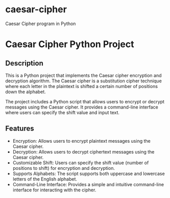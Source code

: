 # caesar-cipher
Caesar Cipher program in Python
# Caesar Cipher Python Project

## Description
This is a Python project that implements the Caesar cipher encryption and decryption algorithm. The Caesar cipher is a substitution cipher technique where each letter in the plaintext is shifted a certain number of positions down the alphabet.

The project includes a Python script that allows users to encrypt or decrypt messages using the Caesar cipher. It provides a command-line interface where users can specify the shift value and input text.

## Features
- Encryption: Allows users to encrypt plaintext messages using the Caesar cipher.
- Decryption: Allows users to decrypt ciphertext messages using the Caesar cipher.
- Customizable Shift: Users can specify the shift value (number of positions to shift) for encryption and decryption.
- Supports Alphabets: The script supports both uppercase and lowercase letters of the English alphabet.
- Command-Line Interface: Provides a simple and intuitive command-line interface for interacting with the cipher.

